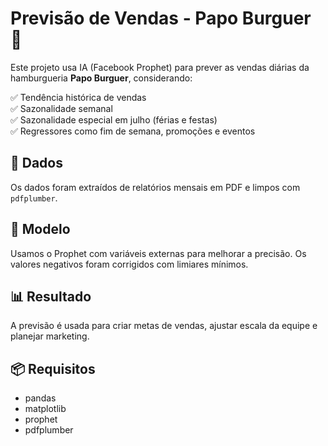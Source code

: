 # Previsão de Vendas - Papo Burguer 🍔

Este projeto usa IA (Facebook Prophet) para prever as vendas diárias da hamburgueria **Papo Burguer**, considerando:

✅ Tendência histórica de vendas  
✅ Sazonalidade semanal  
✅ Sazonalidade especial em julho (férias e festas)  
✅ Regressores como fim de semana, promoções e eventos  

## 📁 Dados
Os dados foram extraídos de relatórios mensais em PDF e limpos com `pdfplumber`.

## 🧠 Modelo
Usamos o Prophet com variáveis externas para melhorar a precisão. Os valores negativos foram corrigidos com limiares mínimos.

## 📊 Resultado
A previsão é usada para criar metas de vendas, ajustar escala da equipe e planejar marketing.

## 📦 Requisitos
- pandas
- matplotlib
- prophet
- pdfplumber
